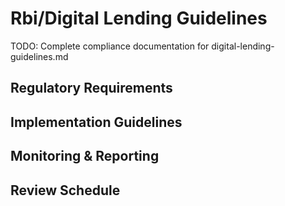 # Rbi/Digital Lending Guidelines

TODO: Complete compliance documentation for digital-lending-guidelines.md

## Regulatory Requirements

## Implementation Guidelines

## Monitoring & Reporting

## Review Schedule
